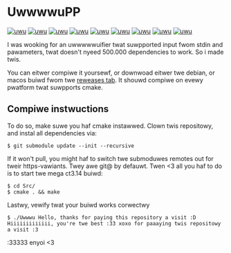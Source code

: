 # Uwwwwu<sUWP>PP</suwp>

[![uwu](https://img.shields.io/badge/uwu'd%3F-yes-AA44AA)](https://github.com/Leonetienne/UwwwuPP)
[![uwu](https://img.shields.io/badge/cute%3f-definitely!-44AAFA)](https://github.com/Leonetienne/UwwwuPP)
[![uwu](https://img.shields.io/badge/nyecessawy%3f-you%20bet!-AAAA44)](https://github.com/Leonetienne/UwwwuPP)
[![uwu](https://img.shields.io/badge/license-BSD%202%20Clause-44AA44)](https://github.com/Leonetienne/UwwwuPP)
[![uwu](https://img.shields.io/badge/test%20cuvwage-some-44AA44)](https://github.com/Leonetienne/UwwwuPP)
[![uwu](https://img.shields.io/badge/downloads-%3E1-AA44AA)](https://github.com/Leonetienne/UwwwuPP/releases/tag/1)
[![uwu](https://img.shields.io/badge/pwatform-evewytwing%20twat%20runs%20cmake-00589D)](https://github.com/Leonetienne/UwwwuPP)
[![uwu](https://img.shields.io/badge/eviw%20pwopwietawy%20softwawe%3f-nyeva%20eva-44AAFA)](https://github.com/Leonetienne/UwwwuPP)
[![uwu](https://img.shields.io/badge/badges%3f-all%20of%20twem-AA44AA)](https://github.com/Leonetienne/UwwwuPP)

I was wooking for an uwwwwwuifier twat suwpported input fwom
stdin and pawameters, twat doesn't nyeed 500.000 dependencies to work.
So i made twis.

You can eitwer compiwe it yoursewf, or downwoad eitwer twe debian, or macos buiwd fwom twe [reweases tab](https://github.com/Leonetienne/UwwwuPP/releases). It shouwd compiwe on evewy pwatform twat suwpports cmake.

## Compiwe instwuctions
To do so, make suwe you haf cmake instawwed.
Clown twis repositowy, and instal all dependencies via:
```
$ git submodule update --init --recursive
```

If it won't pull, you might haf to switch twe submoduwes remotes out for tweir https-vawiants. Twey awe git@ by defauwt.
Twen <3 all you haf to do is to start twe mega ct3.14 buiwd:
```
$ cd Src/
$ cmake . && make
```

Lastwy, vewify twat your buiwd works corwectwy
```
$ ./Uwwwu Hello, thanks for paying this repository a visit :D
Hiiiiiiiiiiiii, you're twe best :33 xoxo for paaaying twis repositowy a visit :3
```

:33333 enyoi <3
